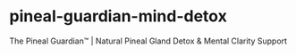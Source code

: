# pineal-guardian-mind-detox
The Pineal Guardian™ | Natural Pineal Gland Detox &amp; Mental Clarity Support
